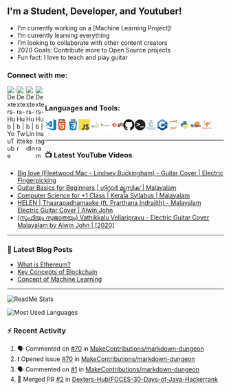 ## I'm a Student, Developer, and Youtuber!

- I’m currently working on a [Machine Learning Project]!
- I’m currently learning everything
- I’m looking to collaborate with other content creators
- 2020 Goals: Contribute more to Open Source projects
- Fun fact: I love to teach and play guitar

### Connect with me:

[<img align="left" alt="Dexters-Hub | YouTube" width="22px" src="https://cdn.jsdelivr.net/npm/simple-icons@v3/icons/youtube.svg" />][youtube]
[<img align="left" alt="Dexters-Hub | Twitter" width="22px" src="https://cdn.jsdelivr.net/npm/simple-icons@v3/icons/twitter.svg" />][twitter]
[<img align="left" alt="Dexters-Hub | LinkedIn" width="22px" src="https://cdn.jsdelivr.net/npm/simple-icons@v3/icons/linkedin.svg" />][linkedin]
[<img align="left" alt="Dexters-Hub | Instagram" width="22px" src="https://cdn.jsdelivr.net/npm/simple-icons@v3/icons/instagram.svg" />][instagram]

<br />

### Languages and Tools:

<img align="left" alt="Visual Studio Code" width="26px" src="https://raw.githubusercontent.com/github/explore/80688e429a7d4ef2fca1e82350fe8e3517d3494d/topics/visual-studio-code/visual-studio-code.png" />
<img align="left" alt="HTML5" width="26px" src="https://raw.githubusercontent.com/github/explore/80688e429a7d4ef2fca1e82350fe8e3517d3494d/topics/html/html.png" />
<img align="left" alt="CSS3" width="26px" src="https://raw.githubusercontent.com/github/explore/80688e429a7d4ef2fca1e82350fe8e3517d3494d/topics/css/css.png" />

<img align="left" alt="JavaScript" width="26px" src="https://raw.githubusercontent.com/github/explore/80688e429a7d4ef2fca1e82350fe8e3517d3494d/topics/javascript/javascript.png" />

<img align="left" alt="MySQL" width="26px" src="https://raw.githubusercontent.com/github/explore/80688e429a7d4ef2fca1e82350fe8e3517d3494d/topics/mysql/mysql.png" />

<img align="left" alt="MongoDB" width="26px" src="https://raw.githubusercontent.com/github/explore/80688e429a7d4ef2fca1e82350fe8e3517d3494d/topics/mongodb/mongodb.png" />

<img align="left" alt="Git" width="26px" src="https://raw.githubusercontent.com/github/explore/80688e429a7d4ef2fca1e82350fe8e3517d3494d/topics/git/git.png" />

<img align="left" alt="GitHub" width="26px" src="https://raw.githubusercontent.com/github/explore/78df643247d429f6cc873026c0622819ad797942/topics/github/github.png" />

<img align="left" alt="HTML5" width="26px" src="https://raw.githubusercontent.com/github/explore/80688e429a7d4ef2fca1e82350fe8e3517d3494d/topics/terminal/terminal.png" />

<img align="left" alt="C" width="26px" src ="https://raw.githubusercontent.com/github/explore/80688e429a7d4ef2fca1e82350fe8e3517d3494d/topics/c/c.png" />

<img align="left" alt="CPP" width="26px" src ="https://raw.githubusercontent.com/github/explore/80688e429a7d4ef2fca1e82350fe8e3517d3494d/topics/cpp/cpp.png" />

<img align="left" alt="Jupyter" width="26px" src="https://raw.githubusercontent.com/github/explore/80688e429a7d4ef2fca1e82350fe8e3517d3494d/topics/jupyter-notebook/jupyter-notebook.png"/>

<img align ="left" alt="Python" width="26px" src ="https://raw.githubusercontent.com/github/explore/80688e429a7d4ef2fca1e82350fe8e3517d3494d/topics/python/python.png"/>

<img align="left" alt="Scikit-Learn" width="26px" src="https://raw.githubusercontent.com/github/explore/80688e429a7d4ef2fca1e82350fe8e3517d3494d/topics/scikit-learn/scikit-learn.png"/>

<img align="left" alt="Tensor-Flow" width="26px" src="https://raw.githubusercontent.com/github/explore/80688e429a7d4ef2fca1e82350fe8e3517d3494d/topics/tensorflow/tensorflow.png"/>

<br />
<br />

---

### 📺 Latest YouTube Videos

<!-- YOUTUBE:START -->
- [Big love (Fleetwood Mac - Lindsey Buckingham) - Guitar Cover | Electric Fingerpicking](https://www.youtube.com/watch?v=I3En7JMIO3Y)
- [Guitar Basics for Beginners | ഗിറ്റാർ മ്യൂസിക് | Malayalam](https://www.youtube.com/watch?v=4bOAdXNNEu4)
- [Computer Science for +1 Class | Kerala Syllabus | Malayalam](https://www.youtube.com/watch?v=VLg9SthPWiQ)
- [HELEN | Thaarapadhamaake (ft. Prarthana Indrajith) - Malayalam Electric Guitar Cover | Alwin John](https://www.youtube.com/watch?v=_UL5cN5Nflg)
- [(സൂഫിയും സുജാതയും) Vathikkalu Vellaripravu - Electric Guitar Cover Malayalam by Alwin John | [2020]](https://www.youtube.com/watch?v=-BNchexGZck)
<!-- YOUTUBE:END -->

---

### 📕 Latest Blog Posts

<!-- BLOG-POST-LIST:START -->
- [What is Ethereum?](https://medium.com/@alwinjohn/what-is-ethereum-c34fd27310db?source=rss-26796c72c7e6------2)
- [Key Concepts of Blockchain](https://medium.com/@alwinjohn/key-concepts-of-blockchain-a9cdc50f9557?source=rss-26796c72c7e6------2)
- [Concept of Machine Learning](https://medium.com/@alwinjohn/concept-of-machine-learning-92a3ef087253?source=rss-26796c72c7e6------2)
<!-- BLOG-POST-LIST:END -->

---

![ReadMe Stats](https://github-readme-stats.dexters-hub.vercel.app/api?username=Dexters-Hub&show_icons=true)

![Most Used Languages](https://github-readme-stats.dexters-hub.vercel.app/api/top-langs/?username=Dexters-Hub&langs_count=10&layout=compact)



### ⚡ Recent Activity

<!--START_SECTION:activity-->
1. 🗣 Commented on [#70](https://github.com/MakeContributions/markdown-dungeon/issues/70) in [MakeContributions/markdown-dungeon](https://github.com/MakeContributions/markdown-dungeon)
2. ❗️ Opened issue [#70](https://github.com/MakeContributions/markdown-dungeon/issues/70) in [MakeContributions/markdown-dungeon](https://github.com/MakeContributions/markdown-dungeon)
3. 🗣 Commented on [#1](https://github.com/MakeContributions/markdown-dungeon/issues/1) in [MakeContributions/markdown-dungeon](https://github.com/MakeContributions/markdown-dungeon)
4. 🎉 Merged PR [#2](https://github.com/Dexters-Hub/FOCES-30-Days-of-Java-Hackerrank/pull/2) in [Dexters-Hub/FOCES-30-Days-of-Java-Hackerrank](https://github.com/Dexters-Hub/FOCES-30-Days-of-Java-Hackerrank)
<!--END_SECTION:activity-->

[twitter]: https://twitter.com/_alwin_john
[youtube]: https://youtube.com/AlwinJohn
[instagram]: https://instagram.com/_alwin_john
[linkedin]: https://linkedin.com/in/alwinjohn
